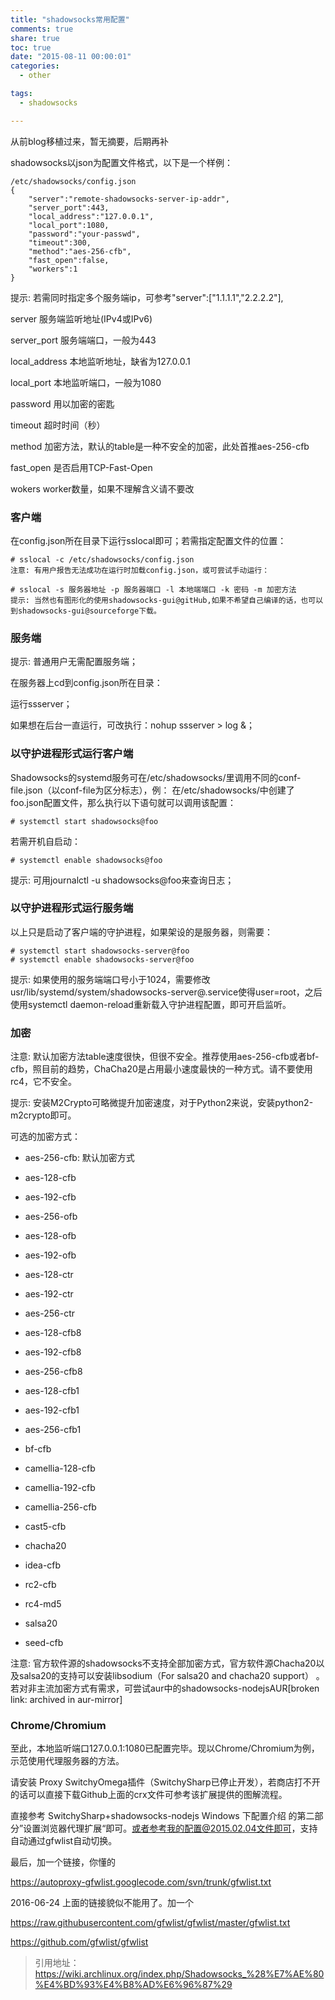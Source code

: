 ```yaml
---
title: "shadowsocks常用配置"
comments: true
share: true
toc: true
date: "2015-08-11 00:00:01"
categories:
  - other

tags:
  - shadowsocks

---
```




从前blog移植过来，暂无摘要，后期再补

<!--more-->

  

shadowsocks以json为配置文件格式，以下是一个样例：

    /etc/shadowsocks/config.json
    {
        "server":"remote-shadowsocks-server-ip-addr",
        "server_port":443,
        "local_address":"127.0.0.1",
        "local_port":1080,
        "password":"your-passwd",
        "timeout":300,
        "method":"aes-256-cfb",
        "fast_open":false,
        "workers":1
    }
    
提示: 若需同时指定多个服务端ip，可参考"server":["1.1.1.1","2.2.2.2"],



server	服务端监听地址(IPv4或IPv6)

server_port	服务端端口，一般为443

local_address	本地监听地址，缺省为127.0.0.1

local_port	本地监听端口，一般为1080

password	用以加密的密匙

timeout	超时时间（秒）

method	加密方法，默认的table是一种不安全的加密，此处首推aes-256-cfb

fast_open	是否启用TCP-Fast-Open

wokers	worker数量，如果不理解含义请不要改

### 客户端

在config.json所在目录下运行sslocal即可；若需指定配置文件的位置：



    # sslocal -c /etc/shadowsocks/config.json
    注意: 有用户报告无法成功在运行时加载config.json，或可尝试手动运行：
    
    # sslocal -s 服务器地址 -p 服务器端口 -l 本地端端口 -k 密码 -m 加密方法
    提示: 当然也有图形化的使用shadowsocks-gui@gitHub,如果不希望自己编译的话，也可以到shadowsocks-gui@sourceforge下载。

### 服务端

提示: 普通用户无需配置服务端；



在服务器上cd到config.json所在目录：



运行ssserver；



如果想在后台一直运行，可改执行：nohup ssserver > log &；



### 以守护进程形式运行客户端

Shadowsocks的systemd服务可在/etc/shadowsocks/里调用不同的conf-file.json（以conf-file为区分标志），例： 在/etc/shadowsocks/中创建了foo.json配置文件，那么执行以下语句就可以调用该配置：

    # systemctl start shadowsocks@foo
    
若需开机自启动：

    # systemctl enable shadowsocks@foo
    
提示: 可用journalctl -u shadowsocks@foo来查询日志；

### 以守护进程形式运行服务端
以上只是启动了客户端的守护进程，如果架设的是服务器，则需要：

    # systemctl start shadowsocks-server@foo
    # systemctl enable shadowsocks-server@foo
    
提示: 如果使用的服务端端口号小于1024，需要修改usr/lib/systemd/system/shadowsocks-server@.service使得user=root，之后使用systemctl daemon-reload重新载入守护进程配置，即可开启监听。

### 加密

注意: 默认加密方法table速度很快，但很不安全。推荐使用aes-256-cfb或者bf-cfb，照目前的趋势，ChaCha20是占用最小速度最快的一种方式。请不要使用rc4，它不安全。

提示: 安装M2Crypto可略微提升加密速度，对于Python2来说，安装python2-m2crypto即可。

可选的加密方式：

- aes-256-cfb: 默认加密方式

- aes-128-cfb

- aes-192-cfb

- aes-256-ofb

- aes-128-ofb

- aes-192-ofb

- aes-128-ctr

- aes-192-ctr

- aes-256-ctr

- aes-128-cfb8

- aes-192-cfb8

- aes-256-cfb8

- aes-128-cfb1

- aes-192-cfb1

- aes-256-cfb1

- bf-cfb

- camellia-128-cfb

- camellia-192-cfb

- camellia-256-cfb

- cast5-cfb

- chacha20

- idea-cfb

- rc2-cfb

- rc4-md5

- salsa20

- seed-cfb

注意: 官方软件源的shadowsocks不支持全部加密方式，官方软件源Chacha20以及salsa20的支持可以安装libsodium（For salsa20 and chacha20 support） 。若对非主流加密方式有需求，可尝试aur中的shadowsocks-nodejsAUR[broken link: archived in aur-mirror]



### Chrome/Chromium

至此，本地监听端口127.0.0.1:1080已配置完毕。现以Chrome/Chromium为例，示范使用代理服务器的方法。



请安装 Proxy SwitchyOmega插件（SwitchySharp已停止开发），若商店打不开的话可以直接下载Github上面的crx文件可参考该扩展提供的图解流程。



直接参考 SwitchySharp+shadowsocks-nodejs Windows 下配置介绍 的第二部分”设置浏览器代理扩展“即可。或者参考我的配置@2015.02.04文件即可，支持自动通过gfwlist自动切换。



最后，加一个链接，你懂的

https://autoproxy-gfwlist.googlecode.com/svn/trunk/gfwlist.txt

2016-06-24 上面的链接貌似不能用了。加一个

https://raw.githubusercontent.com/gfwlist/gfwlist/master/gfwlist.txt

https://github.com/gfwlist/gfwlist

> 引用地址：https://wiki.archlinux.org/index.php/Shadowsocks_%28%E7%AE%80%E4%BD%93%E4%B8%AD%E6%96%87%29